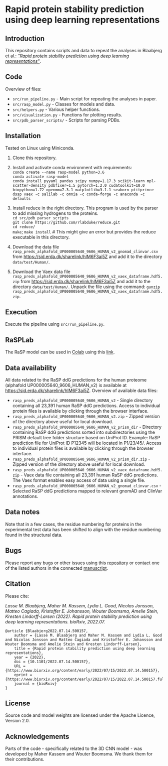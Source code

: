 # Rapid protein stability prediction using deep learning representations

## Introduction
This repository contains scripts and data to repeat the analyses in Blaabjerg et al.:
[*"Rapid protein stability prediction using deep learning representations"*](https://www.biorxiv.org/content/10.1101/2022.07.14.500157v1).

## Code
Overview of files:<br>
* `src/run_pipeline.py` - Main script for repeating the analyses in paper.<br/>
* `src/rasp_model.py` - Classes for models and data.<br/>
* `src/helpers.py` - Various helper functions.<br/>
* `src/visualization.py` - Functions for plotting results.<br/>
* `src/pdb_parser_scripts/` - Scripts for parsing PDBs.<br/>

## Installation
Tested on Linux using Miniconda.

1. Clone this repository.

2. Install and activate conda environment with requirements:<br> 
`conda create --name rasp-model python=3.6`<br>
`conda activate rasp-model`<br>
`conda install pyyaml pandas scipy numpy=1.17.3 scikit-learn mpl-scatter-density pdbfixer=1.5 pytorch=1.2.0 cudatoolkit=10.0 biopython=1.72 openmm=7.3.1 matplotlib=3.1.1 seaborn ptitprince dssp vaex -c salilab -c omnia -c conda-forge -c anaconda -c defaults`

3. Install reduce in the right directory. This program is used by the parser to add missing hydrogens to the proteins.<br/>
`cd src/pdb_parser_scripts`<br/>
`git clone https://github.com/rlabduke/reduce.git` <br/>
`cd reduce/`<br/>
`make`; `make install` # This might give an error but provides the reduce executable in this directory.

4. Download the data file `rasp_preds_alphafold_UP000005640_9606_HUMAN_v2_gnomad_clinvar.csv` from https://sid.erda.dk/sharelink/hIM6F3ai5Z and add it to the directory `data/test/Human/`.

5. Download the Vaex data file `rasp_preds_alphafold_UP000005640_9606_HUMAN_v2_vaex_dataframe.hdf5.zip` from https://sid.erda.dk/sharelink/hIM6F3ai5Z and add it to the directory `data/test/Human/`. Unpack the file using the command: `gunzip rasp_preds_alphafold_UP000005640_9606_HUMAN_v2_vaex_dataframe.hdf5.zip`.

## Execution
Execute the pipeline using `src/run_pipeline.py`.

## RaSPLab
The RaSP model can be used in [Colab](https://colab.research.google.com/) using this [link](https://colab.research.google.com/github/KULL-Centre/_2022_ML-ddG-Blaabjerg/blob/main/RaSPLab.ipynb).

## Data availability
All data related to the RaSP ddG predictions for the human proteome (alphafold UP000005640_9606_HUMAN_v2) is available at https://sid.erda.dk/sharelink/hIM6F3ai5Z. Overview of available data files:<br>
* `rasp_preds_alphafold_UP000005640_9606_HUMAN_v2` - Single directory containing all 23,391 human RaSP ddG predictions. Access to individual protein files is available by clicking through the browser interface.<br/>
* `rasp_preds_alphafold_UP000005640_9606_HUMAN_v2.zip` - Zipped version of the directory above useful for local download.<br/>
* `rasp_preds_alphafold_UP000005640_9606_HUMAN_v2_prism_dir` - Directory containing RaSP ddG predictions sorted into subdirectories using the PRISM default tree folder structure based on UniProt ID. Example: RaSP prediction file for UniProt ID P12345 will be located in P1/23/45/. Access to individual protein files is available by clicking through the browser interface.<br/>
* `rasp_preds_alphafold_UP000005640_9606_HUMAN_v2_prism_dir.zip` -  Zipped version of the directory above useful for local download.<br/>
* `rasp_preds_alphafold_UP000005640_9606_HUMAN_v2_vaex_dataframe.hdf5.zip` - Vaex data file containing all 23,391 human RaSP ddG predictions. The Vaex format enables easy access of data using a single file.<br/>
* `rasp_preds_alphafold_UP000005640_9606_HUMAN_v2_gnomad_clinvar.csv` - Selected RaSP ddG predictions mapped to relevant gnomAD and ClinVar annotations.<br/>

## Data notes
Note that in a few cases, the residue numbering for proteins in the experimental test data has been shifted to align with the residue numbering found in the structural data.

## Bugs
Please report any bugs or other issues using this [repository](https://github.com/KULL-Centre/_2022_ML-ddG-Blaabjerg) or contact one of the listed authors in the connected [manuscript](https://www.biorxiv.org/content/10.1101/2022.07.14.500157v1).

## Citation
Please cite:

*Lasse M. Blaabjerg, Maher M. Kassem, Lydia L. Good, Nicolas Jonsson, Matteo Cagiada, Kristoffer E. Johansson, Wouter Boomsma, Amelie Stein, Kresten Lindorff-Larsen (2022). Rapid protein stability prediction using deep learning representations. bioRxiv, 2022.07.*

```
@article {Blaabjerg2022.07.14.500157,
	author = {Lasse M. Blaabjerg and Maher M. Kassem and Lydia L. Good and Nicolas Jonsson and Matteo Cagiada and Kristoffer E. Johansson and Wouter Boomsma and Amelie Stein and Kresten Lindorff-Larsen},
	title = {Rapid protein stability prediction using deep learning representations},
	year = {2022},
	doi = {10.1101/2022.07.14.500157},
	URL = {https://www.biorxiv.org/content/early/2022/07/15/2022.07.14.500157},
	eprint = {https://www.biorxiv.org/content/early/2022/07/15/2022.07.14.500157.full.pdf},
	journal = {bioRxiv}
}
```

## License
Source code and model weights are licensed under the Apache Licence, Version 2.0.

## Acknowledgements
Parts of the code - specifically related to the 3D CNN model - was developed by Maher Kassem and Wouter Boomsma. We thank them for their contributions.

